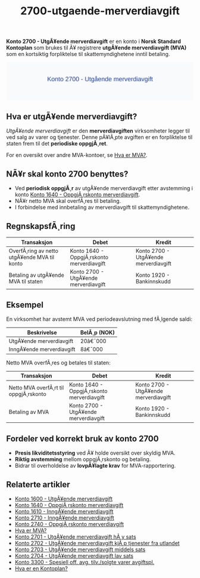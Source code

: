 ﻿---
title: "2700-utgaende-merverdiavgift"
meta_title: "2700-utgaende-merverdiavgift"
meta_description: '**Konto 2700 - UtgÃ¥ende merverdiavgift** er en konto i **Norsk Standard Kontoplan** som brukes til Ã¥ registrere **utgÃ¥ende merverdiavgift (MVA)** som en kort...'
slug: 2700-utgaende-merverdiavgift
type: blog
layout: pages/single
---

**Konto 2700 - UtgÃ¥ende merverdiavgift** er en konto i **Norsk Standard Kontoplan** som brukes til Ã¥ registrere **utgÃ¥ende merverdiavgift (MVA)** som en kortsiktig forpliktelse til skattemyndighetene inntil betaling.

![Illustrasjon av konto 2700 UtgÃ¥ende merverdiavgift](2700-utgaende-merverdiavgift-image.svg)

## Hva er utgÃ¥ende merverdiavgift?

*UtgÃ¥ende merverdiavgift* er den **merverdiavgiften** virksomheter legger til ved salg av varer og tjenester. Denne pÃ¥lÃ¸pte avgiften er en forpliktelse til staten frem til det **periodiske oppgjÃ¸ret**.

For en oversikt over andre MVA-kontoer, se [Hva er MVA?](/blogs/regnskap/hva-er-moms-mva "Hva er MVA? MVA-regnskapsfÃ¸ring og merverdiavgift").

## NÃ¥r skal konto 2700 benyttes?

* Ved **periodisk oppgjÃ¸r** av utgÃ¥ende merverdiavgift etter avstemming i konto [Konto 1640 - OppgjÃ¸rskonto merverdiavgift](/blogs/kontoplan/1640-oppgjorskonto-merverdiavgift "Konto 1640 - OppgjÃ¸rskonto merverdiavgift").
* NÃ¥r netto MVA skal overfÃ¸res til betaling.
* I forbindelse med innbetaling av merverdiavgift til skattemyndighetene.

## RegnskapsfÃ¸ring

| Transaksjon                                | Debet                                     | Kredit                                    |
|--------------------------------------------|-------------------------------------------|-------------------------------------------|
| OverfÃ¸ring av netto utgÃ¥ende MVA til konto | Konto 1640 - OppgjÃ¸rskonto merverdiavgift | Konto 2700 - UtgÃ¥ende merverdiavgift      |
| Betaling av utgÃ¥ende MVA til staten        | Konto 2700 - UtgÃ¥ende merverdiavgift      | Konto 1920 - Bankinnskudd                 |

## Eksempel

En virksomhet har avstemt MVA ved periodeavslutning med fÃ¸lgende saldi:

| Beskrivelse                      | BelÃ¸p (NOK) |
|----------------------------------|-------------|
| UtgÃ¥ende merverdiavgift          | 20â€¯000      |
| InngÃ¥ende merverdiavgift         | 8â€¯000       |

Netto MVA overfÃ¸res og betales til staten:

| Transaksjon                          | Debet                                    | Kredit                                   |
|--------------------------------------|------------------------------------------|------------------------------------------|
| Netto MVA overfÃ¸rt til oppgjÃ¸rskonto | Konto 1640 - OppgjÃ¸rskonto merverdiavgift | Konto 2700 - UtgÃ¥ende merverdiavgift     |
| Betaling av MVA                      | Konto 2700 - UtgÃ¥ende merverdiavgift     | Konto 1920 - Bankinnskudd                |

## Fordeler ved korrekt bruk av konto 2700

* **Presis likviditetsstyring** ved Ã¥ holde oversikt over skyldig MVA.
* **Riktig avstemming** mellom oppgjÃ¸rskonto og betaling.
* Bidrar til overholdelse av **lovpÃ¥lagte krav** for MVA-rapportering.

## Relaterte artikler

* [Konto 1600 - UtgÃ¥ende merverdiavgift](/blogs/kontoplan/1600-utgaende-merverdiavgift "Konto 1600 - UtgÃ¥ende merverdiavgift")
* [Konto 1640 - OppgjÃ¸rskonto merverdiavgift](/blogs/kontoplan/1640-oppgjorskonto-merverdiavgift "Konto 1640 - OppgjÃ¸rskonto merverdiavgift")
* [Konto 1610 - InngÃ¥ende merverdiavgift](/blogs/kontoplan/1610-inngaaende-merverdiavgift "Konto 1610 - InngÃ¥ende merverdiavgift")
* [Konto 2710 - InngÃ¥ende merverdiavgift](/blogs/kontoplan/2710-inngaaende-merverdiavgift "Konto 2710 - InngÃ¥ende merverdiavgift")
* [Konto 2740 - OppgjÃ¸rskonto merverdiavgift](/blogs/kontoplan/2740-oppgjorskonto-merverdiavgift "Konto 2740 - OppgjÃ¸rskonto merverdiavgift")
* [Hva er MVA?](/blogs/regnskap/hva-er-moms-mva "Hva er MVA? MVA-regnskapsfÃ¸ring og merverdiavgift")
* [Konto 2701 - UtgÃ¥ende merverdiavgift hÃ¸y sats](/blogs/kontoplan/2701-utgaende-merverdiavgift-hoy-sats "Konto 2701 - UtgÃ¥ende merverdiavgift hÃ¸y sats")
* [Konto 2702 - UtgÃ¥ende merverdiavgift kjÃ¸p tjenester fra utlandet](/blogs/kontoplan/2702-utgaende-merverdiavgift-kjop-tjen-fra-utlandet "Konto 2702 - UtgÃ¥ende merverdiavgift kjÃ¸p tjenester fra utlandet")
* [Konto 2703 - UtgÃ¥ende merverdiavgift middels sats](/blogs/kontoplan/2703-utgaende-merverdiavgift-middels-sats "Konto 2703 - UtgÃ¥ende merverdiavgift middels sats")
* [Konto 2704 - UtgÃ¥ende merverdiavgift lav sats](/blogs/kontoplan/2704-utgaende-merverdiavgift-lav-sats "Konto 2704 - UtgÃ¥ende merverdiavgift lav sats")
* [Konto 3300 - Spesiell off. avg. tilv./solgte varer avgiftspl.](/blogs/kontoplan/3300-spesiell-off-avg-tilv-solgte-varer-avgiftspl "Konto 3300 - Spesiell off. avg. tilv./solgte varer avgiftspl.")
* [Hva er en Kontoplan?](/blogs/regnskap/hva-er-kontoplan "Hva er en Kontoplan? Komplett Guide til Kontoplaner i Norsk Regnskap")
